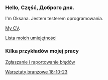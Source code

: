 ### Hello, Część, Доброго дня.
I'm Oksana. Jestem testerem oprogramowania. 

[My CV](https://docs.google.com/document/d/139J1NYTGLQarKFPjBsYEDlthaKUZ3mSLipzloxGbtCA/edit?usp=sharing).

[Lista moich umiejętności](https://docs.google.com/document/d/1Tkcpg_1gPFl80czwCq3QOoRmBNASPMRXCeAk6G8w1QQ/edit?usp=sharing)


### Kilka przykładów mojej pracy
[Zgłaszanie i raportowanie błędów](https://docs.google.com/spreadsheets/d/1eP-tlE8edl3kYmH68O_nTlc0lfEg109ShFN_xJFpkhY/edit#gid=754196181)

[Warsztaty branżowe 18-10-23](https://github.com/Reznikovapl/PortfolioTester/blob/main/Warsztaty%20bran%C5%BCowe%2018-10-23.md)

